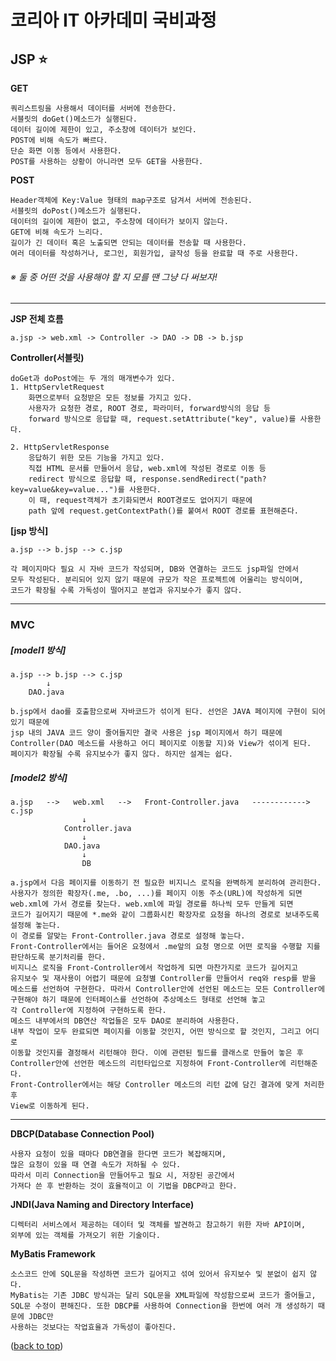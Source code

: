 # 코리아 IT 아카데미 국비과정

## JSP ⭐

**GET**
```
쿼리스트링을 사용해서 데이터를 서버에 전송한다.
서블릿의 doGet()메소드가 실행된다.
데이터 길이에 제한이 있고, 주소창에 데이터가 보인다.
POST에 비해 속도가 빠르다.
단순 화면 이동 등에서 사용한다.
POST를 사용하는 상황이 아니라면 모두 GET을 사용한다.
```
**POST**
```
Header객체에 Key:Value 형태의 map구조로 담겨서 서버에 전송된다.
서블릿의 doPost()메소드가 실행된다.
데이터의 길이에 제한이 없고, 주소창에 데이터가 보이지 않는다.
GET에 비해 속도가 느리다.
길이가 긴 데이터 혹은 노출되면 안되는 데이터를 전송할 때 사용한다.
여러 데이터를 작성하거나, 로그인, 회원가입, 글작성 등을 완료할 때 주로 사용한다.
```
###### ※ 둘 중 어떤 것을 사용해야 할 지 모를 땐 그냥 다 써보자!
--------------------------------------------------------

**JSP 전체 흐름**
```
a.jsp -> web.xml -> Controller -> DAO -> DB -> b.jsp
```
**Controller(서블릿)**
```
doGet과 doPost에는 두 개의 매개변수가 있다.
1. HttpServletRequest
    화면으로부터 요청받은 모든 정보를 가지고 있다.
    사용자가 요청한 경로, ROOT 경로, 파라미터, forward방식의 응답 등
    forward 방식으로 응답할 때, request.setAttribute("key", value)를 사용한다.

2. HttpServletResponse
    응답하기 위한 모든 기능을 가지고 있다.
    직접 HTML 문서를 만들어서 응답, web.xml에 작성된 경로로 이동 등
    redirect 방식으로 응답할 때, response.sendRedirect("path?key=value&key=value...")를 사용한다.
    이 때, request객체가 초기화되면서 ROOT경로도 없어지기 때문에
    path 앞에 request.getContextPath()를 붙여서 ROOT 경로를 표현해준다.
```
**[jsp 방식]**
```
a.jsp --> b.jsp --> c.jsp

각 페이지마다 필요 시 자바 코드가 작성되며, DB와 연결하는 코드도 jsp파일 안에서
모두 작성된다. 분리되어 있지 않기 때문에 규모가 작은 프로젝트에 어울리는 방식이며,
코드가 확장될 수록 가독성이 떨어지고 분업과 유지보수가 좋지 않다.
```
--------------------------------------------------------
### MVC
##### [model1 방식]
```
a.jsp --> b.jsp --> c.jsp
        ↓
    DAO.java

b.jsp에서 dao를 호출함으로써 자바코드가 섞이게 된다. 선언은 JAVA 페이지에 구현이 되어 있기 때문에
jsp 내의 JAVA 코드 양이 줄어들지만 결국 사용은 jsp 페이지에서 하기 때문에
Controller(DAO 메소드를 사용하고 어디 페이지로 이동할 지)와 View가 섞이게 된다.
페이지가 확장될 수록 유지보수가 좋지 않다. 하지만 설계는 쉽다.
```
##### [model2 방식]
```
a.jsp   -->   web.xml   -->   Front-Controller.java   ------------>   c.jsp
                ↓
            Controller.java
                ↓
            DAO.java
                ↓
                DB

a.jsp에서 다음 페이지를 이동하기 전 필요한 비지니스 로직을 완벽하게 분리하여 관리한다.
사용자가 정의한 확장자(.me, .bo, ...)를 페이지 이동 주소(URL)에 작성하게 되면
web.xml에 가서 경로를 찾는다. web.xml에 파일 경로를 하나씩 모두 만들게 되면
코드가 길어지기 때문에 *.me와 같이 그룹화시킨 확장자로 요청을 하나의 경로로 보내주도록
설정해 놓는다.
이 경로를 알맞는 Front-Controller.java 경로로 설정해 놓는다.
Front-Controller에서는 들어온 요청에서 .me앞의 요청 명으로 어떤 로직을 수행할 지를
판단하도록 분기처리를 한다.
비지니스 로직을 Front-Controller에서 작업하게 되면 마찬가지로 코드가 길어지고
유지보수 및 재사용이 어렵기 때문에 요청별 Controller를 만들어서 req와 resp를 받을
메소드를 선언하여 구현한다. 따라서 Controller안에 선언된 메소드는 모든 Controller에
구현해야 하기 때문에 인터페이스를 선언하여 추상메소드 형태로 선언해 놓고
각 Controller에 지정하여 구현하도록 한다.
메소드 내부에서의 DB연산 작업들은 모두 DAO로 분리하여 사용한다.
내부 작업이 모두 완료되면 페이지를 이동할 것인지, 어떤 방식으로 할 것인지, 그리고 어디로
이동할 것인지를 결정해서 리턴해야 한다. 이에 관련된 필드를 클래스로 만들어 놓은 후
Controller안에 선언한 메소드의 리턴타입으로 지정하여 Front-Controller에 리턴해준다.
Front-Controller에서는 해당 Controller 메소드의 리턴 값에 담긴 결과에 맞게 처리한 후
View로 이동하게 된다.
```
--------------------------------------------------------
**DBCP(Database Connection Pool)**
```
사용자 요청이 있을 때마다 DB연결을 한다면 코드가 복잡해지며,
많은 요청이 있을 때 연결 속도가 저하될 수 있다.
따라서 미리 Connection을 만들어두고 필요 시, 저장된 공간에서
가져다 쓴 후 반환하는 것이 효율적이고 이 기법을 DBCP라고 한다.
```
**JNDI(Java Naming and Directory Interface)**
```
디렉터리 서비스에서 제공하는 데이터 및 객체를 발견하고 참고하기 위한 자바 API이며, 
외부에 있는 객체를 가져오기 위한 기술이다.
```
**MyBatis Framework**
```
소스코드 안에 SQL문을 작성하면 코드가 길어지고 섞여 있어서 유지보수 및 분없이 쉽지 않다. 
MyBatis는 기존 JDBC 방식과는 달리 SQL문을 XML파일에 작성함으로써 코드가 줄어들고,
SQL문 수정이 편해진다. 또한 DBCP를 사용하여 Connection을 한번에 여러 개 생성하기 때문에 JDBC만 
사용하는 것보다는 작업효율과 가독성이 좋아진다.
```

([back to top](#코리아-it-아카데미-국비과정))
